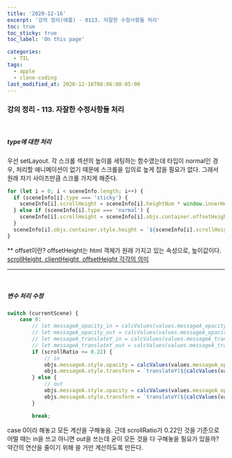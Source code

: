 ```yaml
---
title: '2020-12-16'
excerpt: '강의 정리(애플) - 0113. 자잘한 수정사항들 처리'
toc: true
toc_sticky: true
toc_label: 'On this page'

categories:
  - TIL
tags:
  - apple
  - clone-coding
last_modified_at: 2020-12-16T08:06:00-05:00
---
```


### 강의 정리 - 113. 자잘한 수정사항들 처리

<br />

##### type에 대한 처리

우선 setLayout. 각 스크롤 섹션의 높이를 세팅하는 함수였는데 타입이 normal인 경우, 처리할 애니메이션이 없기 때문에 스크롤을 임의로 높게 잡을 필요가 없다. 그래서 원래 자기 사이즈만큼 스크롤 가지게 해준다.

```javascript
for (let i = 0; i < sceneInfo.length; i++) {
  if (sceneInfo[i].type === 'sticky') {
    sceneInfo[i].scrollHeight = sceneInfo[i].heightNum * window.innerHeight;
  } else if (sceneInfo[i].type === 'normal') {
    sceneInfo[i].scrollHeight = sceneInfo[i].objs.container.offsetHeight;
  }
  sceneInfo[i].objs.container.style.height = `${sceneInfo[i].scrollHeight}px`;
}
```

\*\* offset이란?
offsetHeight는 html 객체가 원래 가지고 있는 속성으로, 높이값이다.
[scrollHeight, clientHeight, offsetHeight 각각의 의미](https://jwizard.tistory.com/10)

---

<br />

##### 변수 처리 수정

```javascript
switch (currentScene) {
    case 0:
        // let messageA_opacity_in = calcValues(values.messageA_opacity_in, currentYOffset);
        // let messageA_opacity_out = calcValues(values.messageA_opacity_out, currentYOffset);
        // let messageA_translateY_in = calcValues(values.messageA_translateY_in, currentYOffset);
        // let messageA_translateY_out = calcValues(values.messageA_translateY_out, currentYOffset);
        if (scrollRatio <= 0.22) {
            // in
            objs.messageA.style.opacity = calcValues(values.messageA_opacity_in, currentYOffset);
            objs.messageA.style.transform = `translateY(${calcValues(values.messageA_translateY_in, currentYOffset)}%)`;
        } else {
            // out
            objs.messageA.style.opacity = calcValues(values.messageA_opacity_out, currentYOffset);
            objs.messageA.style.transform = `translateY(${calcValues(values.messageA_translateY_out, currentYOffset)}%)`;
        }

        break;
```

case 0이라 해놓고 모든 계산을 구해놓음. 근데 scrollRatio가 0.22인 것을 기준으로 어떨 때는 in을 쓰고 아니면 out을 쓰는데 굳이 모든 것을 다 구해놓을 필요가 있을까? 약간의 연산을 줄이기 위해 쓸 거만 계산하도록 만든다.
